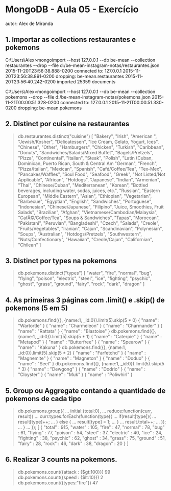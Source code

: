 # MongoDB - Aula 05 - Exercício
autor: Alex de Miranda

## 1. Importar as collections restaurantes e pokemons
C:\Users\Alex>mongoimport --host 127.0.0.1 --db be-mean --collection restaurantes --drop --file d:/be-mean-instagram-notas/restaurantes.json
2015-11-20T23:56:38.888-0200    connected to: 127.0.0.1
2015-11-20T23:56:38.891-0200    dropping: be-mean.restaurantes
2015-11-20T23:56:40.242-0200    imported 25359 documents

C:\Users\Alex>mongoimport --host 127.0.0.1 --db be-mean --collection pokemons --drop --file d:/be-mean-instagram-notas/pokemons.json
2015-11-21T00:00:51.328-0200    connected to: 127.0.0.1
2015-11-21T00:00:51.330-0200    dropping: be-mean.pokemons

## 2. Distinct por cuisine na restaurantes
> db.restaurantes.distinct("cuisine")
[
        "Bakery",
        "Irish",
        "American ",
        "Jewish/Kosher",
        "Delicatessen",
        "Ice Cream, Gelato, Yogurt, Ices",
        "Chinese",
        "Other",
        "Hamburgers",
        "Chicken",
        "Turkish",
        "Caribbean",
        "Donuts",
        "Sandwiches/Salads/Mixed Buffet",
        "Bagels/Pretzels",
        "Pizza",
        "Continental",
        "Italian",
        "Steak",
        "Polish",
        "Latin (Cuban, Dominican, Puerto Rican, South & Central Am
        "German",
        "French",
        "Pizza/Italian",
        "Mexican",
        "Spanish",
        "Café/Coffee/Tea",
        "Tex-Mex",
        "Pancakes/Waffles",
        "Soul Food",
        "Seafood",
        "Greek",
        "Not Listed/Not Applicable",
        "African",
        "Hotdogs",
        "Japanese",
        "Indian",
        "Armenian",
        "Thai",
        "Chinese/Cuban",
        "Mediterranean",
        "Korean",
        "Bottled beverages, including water, sodas, juices, etc.",
        "Russian",
        "Eastern European",
        "Middle Eastern",
        "Asian",
        "Ethiopian",
        "Vegetarian",
        "Barbecue",
        "Egyptian",
        "English",
        "Sandwiches",
        "Portuguese",
        "Indonesian",
        "Chinese/Japanese",
        "Filipino",
        "Juice, Smoothies, Fruit Salads",
        "Brazilian",
        "Afghan",
        "Vietnamese/Cambodian/Malaysia",
        "CafÃ©/Coffee/Tea",
        "Soups & Sandwiches",
        "Tapas",
        "Moroccan",
        "Pakistani",
        "Peruvian",
        "Bangladeshi",
        "Czech",
        "Salads",
        "Creole",
        "Fruits/Vegetables",
        "Iranian",
        "Cajun",
        "Scandinavian",
        "Polynesian",
        "Soups",
        "Australian",
        "Hotdogs/Pretzels",
        "Southwestern",
        "Nuts/Confectionary",
        "Hawaiian",
        "Creole/Cajun",
        "Californian",
        "Chilean"
]

## 3. Distinct por types na pokemons
> db.pokemons.distinct("types")
[
        "water",
        "fire",
        "normal",
        "bug",
        "flying",
        "poison",
        "electric",
        "steel",
        "ice",
        "fighting",
        "psychic",
        "ghost",
        "grass",
        "ground",
        "fairy",
        "rock",
        "dark",
        "dragon"
]

## 4. As primeiras 3 páginas com .limit() e .skip() de pokemons (5 em 5)
> db.pokemons.find({}, {name:1, _id:0}).limit(5).skip(5 * 0)
{ "name" : "Wartortle" }
{ "name" : "Charmeleon" }
{ "name" : "Charmander" }
{ "name" : "Rattata" }
{ "name" : "Blastoise" }
> db.pokemons.find({}, {name:1, _id:0}).limit(5).skip(5 * 1)
{ "name" : "Caterpie" }
{ "name" : "Metapod" }
{ "name" : "Butterfree" }
{ "name" : "Spearow" }
{ "name" : "Kakuna" }
> db.pokemons.find({}, {name:1, _id:0}).limit(5).skip(5 * 2)
{ "name" : "Farfetchd" }
{ "name" : "Magnemite" }
{ "name" : "Magneton" }
{ "name" : "Doduo" }
{ "name" : "Seel" }
> db.pokemons.find({}, {name:1, _id:0}).limit(5).skip(5 * 3)
{ "name" : "Dewgong" }
{ "name" : "Dodrio" }
{ "name" : "Cloyster" }
{ "name" : "Muk" }
{ "name" : "Poliwhirl" }

## 5. Group ou Aggregate contando a quantidade de pokemons de cada tipo
> db.pokemons.group({
... initial:{total:0},
... reduce:function(curr, result){
... curr.types.forEach(function(type){
... if(result[type]){
... result[type]++;
... } else {
... result[type] = 1;
... }
... result.total++;
... });
... }
... });
[
	{
	  "total" : 915,
	  "water" : 105,
	  "fire" : 47,
	  "normal" : 78,
	  "bug" : 61,
	  "flying" : 77,
	  "poison" : 54,
	  "steel" : 37,
	  "electric" : 40,
	  "ice" : 24,
	  "fighting" : 38,
	  "psychic" : 62,
	  "ghost" : 34,
	  "grass" : 75,
	  "ground" : 51,
	  "fairy" : 28,
	  "rock" : 46,
	  "dark" : 38,
	  "dragon" : 20
	}
]
## 6. Realizar 3 counts na pokemons.
> db.pokemons.count({attack : {$gt:100}})
99
> db.pokemons.count({speed : {$lt:10}})
2
> db.pokemons.count({types:"fire"})
47